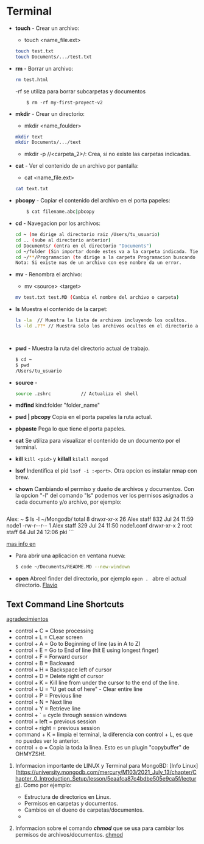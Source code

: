 # Terminal

- **touch** - Crear un archivo:
    * touch \<name_file.ext\>
    
    ```bash
    touch test.txt
    touch Documents/.../test.txt
- **rm** - Borrar un archivo:
	
	```bash
	rm test.html
	```
	
	-rf se utiliza para borrar subcarpetas y documentos
	
	```
		$ rm -rf my-first-proyect-v2
	```
	    
- **mkdir** - Crear un directorio:
    * mkdir \<name_foulder\>    
    
    ```bash
    mkdir text
    mkdir Documents/.../text
    ```
    * mkdir -p /<carpeta>/<carpeta_2>/<file>: Crea, si no existe las carpetas indicadas.
    
- **cat** - Ver el contenido de un archivo por pantalla:
    * cat \<name_file.ext\>   
    
    ```bash
    cat text.txt
    ```
- **pbcopy** - Copiar el contenido del archivo en el porta papeles:

	```bash
		$ cat filename.abc|pbcopy
	```
- **cd** - Navegacion por los archivos: 

    ```bash
    cd ~ (me dirige al directorio raiz /Users/tu_usuario)
	cd .. (sube al directorio anterior)
	cd Documents/ (entra en el directorio "Documents")
	cd ~/folder (Sin importar donde estes va a la carpeta indicada. Tienes que saber la ruta exacta de la carpeta)
	cd ~/**/Programacion (te dirige a la carpeta Programacion buscando en todo el ordenador, si no sabes donde esta)
	Nota: Si existe mas de un archivo con ese nonbre da un error.
	```
- **mv** - Renombra el archivo:
    * mv \<source\> \<target\> 	
    
    ```bash
    mv test.txt test.MD (Cambia el nombre del archivo o carpeta)
    ```
- **ls** Muestra el contenido de la carpet:

	```bash
	ls -la  // Muestra la lista de archivos incluyendo los ocultos.
	ls -ld .??* // Muestra solo los archivos ocultos en el directorio actual.
	

	

- **pwd** - Muestra la ruta del directorio actual de trabajo.

	```bash
	$ cd ~
	$ pwd
	/Users/tu_usuario
	```
	
- **source** - 

	```bash
	source .zshrc			// Actualiza el shell
	```

- **mdfind** kind:folder "folder_name"

- **pwd | pbcopy** Copia en el porta papeles la ruta actual.
- **pbpaste** Pega lo que tiene el porta papeles.
- **cat** Se utiliza para visualizar el contenido de un documento por el terminal.
- **kill** ```kill <pid>``` y **killall** ```kilall mongod```
- **lsof** Indentifica el pid ```lsof -i :<port>```. Otra opcion es instalar nmap con brew.
- **chown** Cambiando el permiso y dueño de archivos y documentos. Con la opcion "-l" del comando "ls" podemos ver los permisos asignados a cada documento y/o archivo, por ejemplo:
	```
Alex: ~
$ ls -l ~/Mongodb/
total 8
drwxr-xr-x  26 Alex  staff  832 Jul 24 11:59 node1
-rw-r--r--   1 Alex  staff  329 Jul 24 11:50 node1.conf
drwxr-xr-x   2 root  staff   64 Jul 24 12:06 pki
	```
	
[mas info en](https://www.cyberciti.biz/faq/how-to-use-chmod-and-chown-command/)


- Para abrir una aplicacion en ventana nueva:

    ```bash
    $ code ~/Documents/README.MD --new-windown
    ```
- **open** Abreel finder del directorio, por ejemplo ```open . ``` abre el actual directorio. [Flavio](https://www.freecodecamp.org/news/the-linux-commands-handbook/)
                                        
## Text Command Line Shortcuts 
[agradecimientos](https://wilsonmar.github.io/mac-osx-terminal/#open-terminal-several-ways)

* control + C = Close processing
* control + L = CLear screen
* control + A = Go to Beginning of line (as in A to Z)
* control + E = Go to End of line (hit E using longest finger)
* control + F = Forward cursor
* control + B = Backward
* control + H = Backspace left of cursor
* control + D = Delete right of cursor
* control + K = Kill line from under the cursor to the end of the line.
* control + U = "U get out of here" - Clear entire line
* control + P = Previous line
* control + N = Next line
* control + Y = Retrieve line
* control + ` = cycle through session windows
* control + left = previous session
* control + right = previous session
* command + K = limpia el terminal, la diferencia con control + L, es que no puedes ver lo anterior.
* control + o = Copia la toda la linea. Esto es un plugin "copybuffer" de OHMYZSH!.




1. Informacion importante de LINUX y Terminal para MongoBD: [Info Linux] (https://university.mongodb.com/mercury/M103/2021_July_13/chapter/Chapter_0_Introduction_Setup/lesson/5eaafca87c4bdbe505e9ca5f/lecture). Como por ejemplo:
	* Estructura de directorios en Linux.
	* Permisos en carpetas y documentos.
	* Cambios en el dueno de carpetas/documentos.
	* 

2. Informacion sobre el comando ***chmod*** que se usa para cambiar los permisos de archivos/documentos. [chmod](https://www.december.com/unix/ref/chmod.html)









